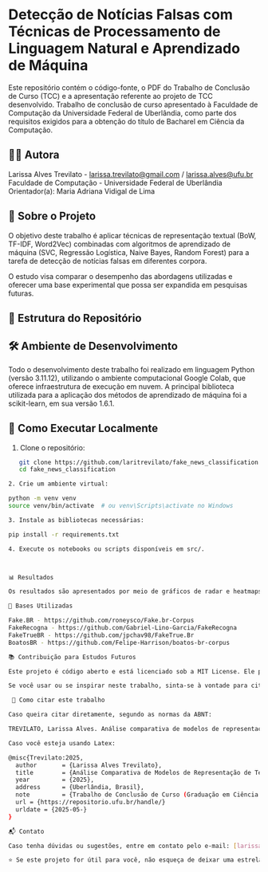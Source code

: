 # Detecção de Notícias Falsas com Técnicas de Processamento de Linguagem Natural e Aprendizado de Máquina

Este repositório contém o código-fonte, o PDF do Trabalho de Conclusão de Curso (TCC) e a apresentação referente ao projeto de TCC desenvolvido. 
Trabalho de conclusão de curso apresentado à Faculdade de Computação da Universidade Federal de Uberlândia, como parte dos requisitos exigidos para a obtenção do título de Bacharel em Ciência da Computação. 

## 👨‍🏫 Autora

Larissa Alves Trevilato - larissa.trevilato@gmail.com / larissa.alves@ufu.br
Faculdade de Computação - Universidade Federal de Uberlândia
Orientador(a): Maria Adriana Vidigal de Lima

## 📄 Sobre o Projeto

O objetivo deste trabalho é aplicar técnicas de representação textual (BoW, TF-IDF, Word2Vec) combinadas com algoritmos de aprendizado de máquina (SVC, Regressão Logística, Naive Bayes, Random Forest) para a tarefa de detecção de notícias falsas em diferentes corpora. 

O estudo visa comparar o desempenho das abordagens utilizadas e oferecer uma base experimental que possa ser expandida em pesquisas futuras.

## 📁 Estrutura do Repositório




## 🛠️ Ambiente de Desenvolvimento

Todo o desenvolvimento deste trabalho foi realizado em linguagem Python (versão 3.11.12), utilizando o ambiente computacional Google Colab, que oferece infraestrutura de execução em nuvem.
A principal biblioteca utilizada para a aplicação dos métodos de aprendizado de máquina foi a scikit-learn, em sua versão 1.6.1.

## 🚀 Como Executar Localmente

1. Clone o repositório:

```bash
   git clone https://github.com/laritrevilato/fake_news_classification.git
   cd fake_news_classification

2. Crie um ambiente virtual:

python -m venv venv
source venv/bin/activate  # ou venv\Scripts\activate no Windows

3. Instale as bibliotecas necessárias:

pip install -r requirements.txt

4. Execute os notebooks ou scripts disponíveis em src/.



📊 Resultados

Os resultados são apresentados por meio de gráficos de radar e heatmaps, analisando as métricas de acurácia, precisão, revocação e F1-score para cada combinação de técnica de representação e classificador.

🧪 Bases Utilizadas

Fake.BR - https://github.com/roneysco/Fake.br-Corpus
FakeRecogna - https://github.com/Gabriel-Lino-Garcia/FakeRecogna
FakeTrueBR - https://github.com/jpchav98/FakeTrue.Br
BoatosBR - https://github.com/Felipe-Harrison/boatos-br-corpus

📚 Contribuição para Estudos Futuros

Este projeto é código aberto e está licenciado sob a MIT License. Ele pode ser usado, modificado e distribuído livremente. Espera-se que este trabalho possa servir como base para pesquisas futuras nas áreas de PLN, aprendizado de máquina e combate à desinformação.

Se você usar ou se inspirar neste trabalho, sinta-se à vontade para citar este repositório ou entrar em contato.

 📌 Como citar este trabalho

Caso queira citar diretamente, segundo as normas da ABNT: 

TREVILATO, Larissa Alves. Análise comparativa de modelos de representação de texto e métodos de aprendizado de máquina na classificação de notícias falsas em português. 2025. Trabalho de Conclusão de Curso (Graduação em Ciência da Computação) – Universidade Federal de Uberlândia, Uberlândia, 2025. Orientadora: Maria Adriana Vidigal de Lima. Disponível em: https://repositorio.ufu.br/handle/2025-05-. Acesso em: [coloque a data de acesso aqui].

Caso você esteja usando Latex:

@misc{Trevilato:2025,
  author       = {Larissa Alves Trevilato},
  title        = {Análise Comparativa de Modelos de Representação de Texto e Métodos de Aprendizado de Máquina na Classificação de Notícias Falsas em Português},
  year         = {2025},
  address      = {Uberlândia, Brasil},
  note         = {Trabalho de Conclusão de Curso (Graduação em Ciência da Computação) – Universidade Federal de Uberlândia. Orientadora: Maria Adriana Vidigal de Lima},
  url = {https://repositorio.ufu.br/handle/}
  urldate = {2025-05-}
}

📬 Contato

Caso tenha dúvidas ou sugestões, entre em contato pelo e-mail: [larissa.trevilato@gmail.com] ou abra uma issue neste repositório.

⭐ Se este projeto for útil para você, não esqueça de deixar uma estrela!
